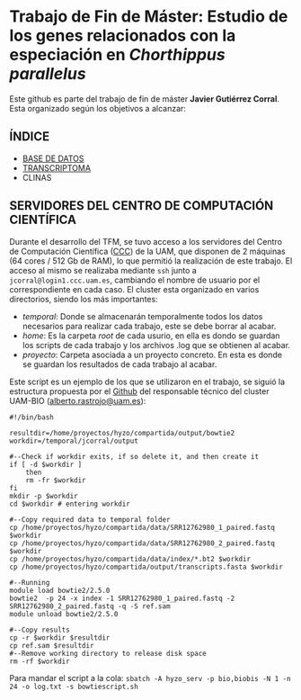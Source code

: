 # Trabajo de Fin de Máster: Estudio de los genes relacionados con la especiación en *Chorthippus parallelus*

Este github es parte del trabajo de fin de máster **Javier Gutiérrez Corral**. Esta organizado según los objetivos a alcanzar:

## ÍNDICE

- [BASE DE DATOS](/Base_de_datos/)
- [TRANSCRIPTOMA](/Transcriptoma/)
- CLINAS

## SERVIDORES DEL CENTRO DE COMPUTACIÓN CIENTÍFICA 

Durante el desarrollo del TFM, se tuvo acceso a los servidores del Centro de Computación Científica ([CCC](/https://www.ccc.uam.es/index.html/)) de la UAM, que disponen de 2 máquinas (64 cores / 512 Gb de RAM), lo que permitió la realización de este trabajo.
El acceso al mismo se realizaba mediante `ssh` junto a `jcorral@login1.ccc.uam.es`, cambiando el nombre de usuario por el correspondiente en cada caso.
El cluster esta organizado en varios directorios, siendo los más importantes:
- *temporal*: Donde se almacenarán temporalmente todos los datos necesarios para realizar cada trabajo, este se debe borrar al acabar.
- *home*: Es la carpeta *root* de cada usurio, en ella es dondo se guardan los scripts de cada trabajo y los archivos .log que se obtienen al acabar.
- *proyecto*: Carpeta asociada a un proyecto concreto. En esta es donde se guardan los resultados de cada trabajo al acabar.

Este script es un ejemplo de los que se utilizaron en el trabajo, se siguió la estructura propuesta por el [Github](https://github.com/ARastrojo/UAM-BIO) del responsable técnico del cluster UAM-BIO ([alberto.rastrojo@uam.es]((/mailto:alberto.rastrojo@uam.es/))):

```
#!/bin/bash 

resultdir=/home/proyectos/hyzo/compartida/output/bowtie2
workdir=/temporal/jcorral/output

#--Check if workdir exits, if so delete it, and then create it 
if [ -d $workdir ]
	then
	rm -fr $workdir
fi
mkdir -p $workdir
cd $workdir # entering workdir

#--Copy required data to temporal folder
cp /home/proyectos/hyzo/compartida/data/SRR12762980_1_paired.fastq $workdir
cp /home/proyectos/hyzo/compartida/data/SRR12762980_2_paired.fastq  $workdir
cp /home/proyectos/hyzo/compartida/data/index/*.bt2 $workdir
cp /home/proyectos/hyzo/compartida/output/transcripts.fasta $workdir

#--Running 
module load bowtie2/2.5.0
bowtie2  -p 24 -x index -1 SRR12762980_1_paired.fastq -2 SRR12762980_2_paired.fastq -q -S ref.sam 
module unload bowtie2/2.5.0

#--Copy results 
cp -r $workdir $resultdir
cp ref.sam $resultdir
#--Remove working directory to release disk space 
rm -rf $workdir
``` 
Para mandar el script a la cola: `sbatch -A hyzo_serv -p bio,biobis -N 1 -n 24 -o log.txt -s bowtiescript.sh`
